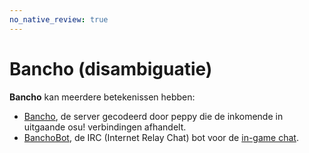 ```yaml
---
no_native_review: true
---
```


# Bancho (disambiguatie)

**Bancho** kan meerdere betekenissen hebben:

- [Bancho](/wiki/Glossary#bancho), de server gecodeerd door peppy die de inkomende in uitgaande osu! verbindingen afhandelt.
- [BanchoBot](/wiki/BanchoBot), de IRC (Internet Relay Chat) bot voor de [in-game chat](/wiki/Chat_Console).
